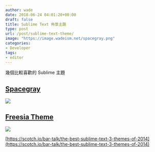 ```yaml
---
author: wade
date: 2018-06-24 04:01:20+00:00
draft: false
title: Sublime Text 佈景主題
type: post
url: /post/sublime-text-theme/
image: "https://image.wadeism.net/spacegray.png"
categories:
- Developer
tags:
- editor
---
```


幾個比較喜歡的 Sublime 主題

## [Spacegray](http://kkga.github.io/spacegray/)
![](https://image.wadeism.net/spacegray.png)


## [Freesia Theme](https://github.com/nilium/st-theme-freesia)
![](https://image.wadeism.net/freesia01.png)


[https://scotch.io/bar-talk/the-best-sublime-text-3-themes-of-2014](https://scotch.io/bar-talk/the-best-sublime-text-3-themes-of-2014)
